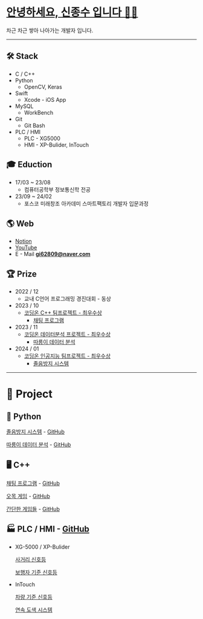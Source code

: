 # [안녕하세요, 신종수 입니다 👋🏻](https://private-march-8e2.notion.site/7cc6a040bcae40a98e3bf08feb069d27?pvs=4)

차근 차근 쌓아 나아가는 개발자 입니다.

---

## 🛠️ Stack

- C / C++
- Python
  - OpenCV, Keras
- Swift
  - Xcode - iOS App
- MySQL
  - WorkBench
- Git
  - Git Bash
- PLC / HMI
  - PLC - XG5000
  - HMI - XP-Bulider, InTouch

## 🎓 Eduction

- 17/03 ~ 23/08
  - 컴퓨터공학부 정보통신학 전공
- 23/09 ~ 24/02
  - 포스코 미래창조 아카데미 스마트팩토리  개발자 입문과정

## 🌎 Web

- [Notion](https://private-march-8e2.notion.site/7cc6a040bcae40a98e3bf08feb069d27?pvs=4)
- [YouTube](https://www.youtube.com/@user-hk7sk9iy1m/videos)
- E - Mail
  **gi62809@naver.com**

## 🏆 Prize

- 2022 / 12
  - 교내 C언어 프로그래밍 경진대회 - 동상
- 2023 / 10
  - [코딩온 C++ 팀프로젝트 - 최우수상](https://drive.google.com/file/d/1ds633d_UX_wV44T9dLd2n7o9KYNSvxbZ/view?usp=sharing)
    - [채팅 프로그램](https://www.notion.so/a1dd680e432a4c99a225df8665d49f16?pvs=4)
- 2023 / 11
  - [코딩온 데이터분석 프로젝트 - 최우수상](https://drive.google.com/file/d/10IATonw1nHhulqNPfrUn2X9e0NRNCFuC/view?usp=share_link)
    - [따릉이 데이터 분석](https://www.notion.so/ab1640ff68224634b7dba0b88dac7498?pvs=4)
- 2024 / 01
  - [코딩온 인공지능 팀프로젝트 - 최우수상](https://drive.google.com/file/d/10IH56Jk_WsY0J8fVbB58aChIsy5cq-SU/view?usp=share_link)
    - [졸음방지 시스템](https://www.notion.so/f5dbc7d98b9e45d993ab27578dd163ef?pvs=4)

---

# 📂 Project

## 🐍 Python

[졸음방지 시스템](https://www.notion.so/f5dbc7d98b9e45d993ab27578dd163ef?pvs=4) - [GitHub](https://github.com/jongsoo0603/codingOn/tree/main/ML/project)

[따릉이 데이터 분석](https://www.notion.so/ab1640ff68224634b7dba0b88dac7498?pvs=4) - [GitHub](https://github.com/jongsoo0603/codingOn/tree/main/Python/project)

## 🖥️ C++

[채팅 프로그램](https://www.notion.so/a1dd680e432a4c99a225df8665d49f16?pvs=4) - [GitHub](https://github.com/jongsoo0603/chattingProject/tree/main)

[오목 게임](https://www.notion.so/989246ad32cb44089dd08078abd473cd?pvs=4) - [GitHub](https://github.com/jongsoo0603/codingOn/tree/main/c%2B%2B/project/p8_omockGame)

[간단한 게임들](https://www.notion.so/9a119c046fe34fd8b2d8591548473f1c?pvs=4) - [GitHub](https://github.com/jongsoo0603/codingOn/tree/main/c%2B%2B/project)

## 🏭 PLC / HMI - [GitHub](https://github.com/jongsoo0603/codingOn/tree/main/PLC)

- XG-5000 / XP-Bulider

  [사거리 신호등](https://www.notion.so/87f7542cd5124fd3af4e9f1404746500?pvs=4)

  [보행자 기준 신호등](https://www.notion.so/8ec43837969441c19371690e7432eba9?pvs=4)

- InTouch

  [차량 기준 신호등 ](https://www.notion.so/b3db164b90284db696b659e0fabe2de4?pvs=4)

  [연속 도색 시스템](https://www.notion.so/f5c4cea4ff7e47759dcb0cc4d525c49b?pvs=4)
